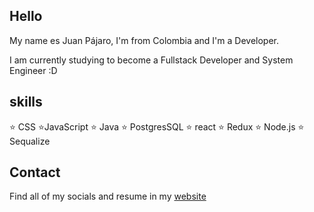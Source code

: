 ## Hello

My name es Juan Pájaro, I'm from Colombia and I'm a Developer.

I am currently studying to become a Fullstack Developer and System Engineer :D  

## skills

⭐ CSS
⭐JavaScript
⭐ Java
⭐ PostgresSQL
⭐ react
⭐ Redux
⭐ Node.js
⭐ Sequalize

## Contact

Find all of my socials and resume in my [website](https://juanpajaro.tech/)
